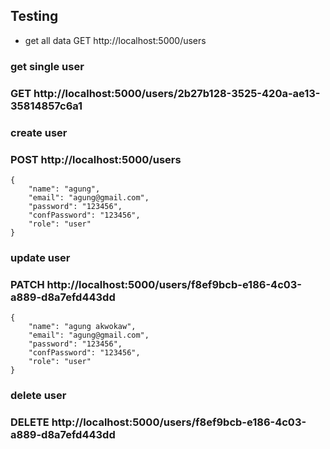 ## Testing

- get all data
GET http://localhost:5000/users

### get single user
### GET http://localhost:5000/users/2b27b128-3525-420a-ae13-35814857c6a1

### create user
### POST http://localhost:5000/users
```
{
    "name": "agung",
    "email": "agung@gmail.com",
    "password": "123456",
    "confPassword": "123456",
    "role": "user"
}
```

### update user
### PATCH  http://localhost:5000/users/f8ef9bcb-e186-4c03-a889-d8a7efd443dd
```
{
    "name": "agung akwokaw",
    "email": "agung@gmail.com",
    "password": "123456",
    "confPassword": "123456",
    "role": "user"
}
```

### delete user
### DELETE http://localhost:5000/users/f8ef9bcb-e186-4c03-a889-d8a7efd443dd